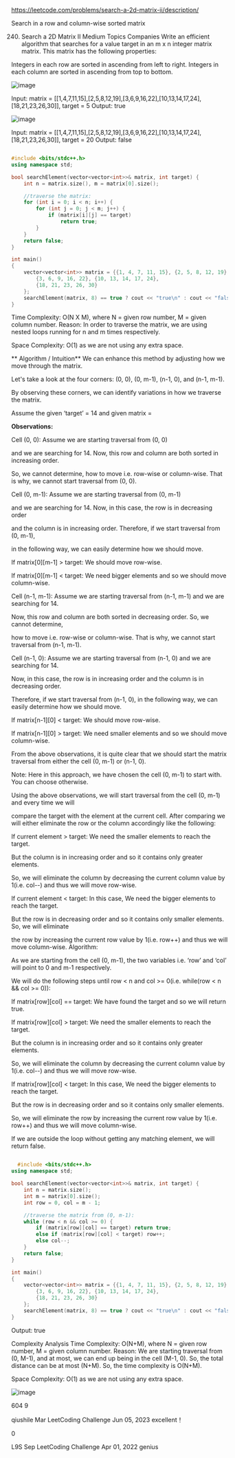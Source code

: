 https://leetcode.com/problems/search-a-2d-matrix-ii/description/





Search in a row and column-wise sorted matrix

240. Search a 2D Matrix II
Medium
Topics
Companies
Write an efficient algorithm that searches for a value target in an m x n integer matrix matrix. This matrix has the following properties:

Integers in each row are sorted in ascending from left to right.
Integers in each column are sorted in ascending from top to bottom.

![image](https://github.com/user-attachments/assets/b5608ef8-6172-412f-9710-06dd3b4924bc)

Input: matrix = [[1,4,7,11,15],[2,5,8,12,19],[3,6,9,16,22],[10,13,14,17,24],[18,21,23,26,30]], target = 5
Output: true



![image](https://github.com/user-attachments/assets/bf93b8e6-e405-4af7-92d7-69a4ad2177e6)


Input: matrix = [[1,4,7,11,15],[2,5,8,12,19],[3,6,9,16,22],[10,13,14,17,24],[18,21,23,26,30]], target = 20
Output: false

  
```cpp

#include <bits/stdc++.h>
using namespace std;

bool searchElement(vector<vector<int>>& matrix, int target) {
    int n = matrix.size(), m = matrix[0].size();

    //traverse the matrix:
    for (int i = 0; i < n; i++) {
        for (int j = 0; j < m; j++) {
            if (matrix[i][j] == target)
                return true;
        }
    }
    return false;
}

int main()
{
    vector<vector<int>> matrix = {{1, 4, 7, 11, 15}, {2, 5, 8, 12, 19},
        {3, 6, 9, 16, 22}, {10, 13, 14, 17, 24},
        {18, 21, 23, 26, 30}
    };
    searchElement(matrix, 8) == true ? cout << "true\n" : cout << "false\n";
}

```

Time Complexity: O(N X M), where N = given row number, M = given column number.
Reason: In order to traverse the matrix, we are using nested loops running for n and m times respectively.

Space Complexity: O(1) as we are not using any extra space.

 ** Algorithm / Intuition**
We can enhance this method by adjusting how we move through the matrix. 

Let's take a look at the four corners: (0, 0), (0, m-1), (n-1, 0), and (n-1, m-1). 

By observing these corners, we can identify variations in how we traverse the matrix.

Assume the given ‘target’ = 14 and given matrix = 


**Observations:**

Cell (0, 0): Assume we are starting traversal from (0, 0) 

and we are searching for 14. Now, this row and column are both sorted in increasing order.

So, we cannot determine, how to move i.e. row-wise or column-wise. That is why, we cannot start traversal from (0, 0).

Cell (0, m-1): Assume we are starting traversal from (0, m-1) 

and we are searching for 14. Now, in this case, the row is in decreasing order

and the column is in increasing order. Therefore, if we start traversal from (0, m-1),

in the following way, we can easily determine how we should move.


If matrix[0][m-1] > target: We should move row-wise.


If matrix[0][m-1] < target: We need bigger elements and so we should move column-wise.

Cell (n-1, m-1): Assume we are starting traversal from (n-1, m-1) and we are searching for 14.

Now, this row and column are both sorted in decreasing order. So, we cannot determine, 

how to move i.e. row-wise or column-wise. That is why, we cannot start traversal from (n-1, m-1).

Cell (n-1, 0): Assume we are starting traversal from (n-1, 0) and we are searching for 14.

Now, in this case, the row is in increasing order and the column is in decreasing order.

Therefore, if we start traversal from (n-1, 0), in the following way,  we can easily determine how we should move.


If matrix[n-1][0] < target: We should move row-wise.

If matrix[n-1][0] > target: We need smaller elements and so we should move column-wise.

From the above observations, it is quite clear that we should start the matrix traversal from either the cell (0, m-1) or (n-1, 0).

Note: Here in this approach, we have chosen the cell (0, m-1) to start with. You can choose otherwise.

Using the above observations, we will start traversal from the cell (0, m-1) and every time we will

compare the target with the element at the current cell. After comparing we will either eliminate the row or the column accordingly like the following:

If current element > target: We need the smaller elements to reach the target.


But the column is in increasing order and so it contains only greater elements.

So, we will eliminate the column by decreasing the current column value by 1(i.e. col--) and thus we will move row-wise.


If current element < target: In this case, We need the bigger elements to reach the target.

But the row is in decreasing order and so it contains only smaller elements. So, we will eliminate 

the row by increasing the current row value by 1(i.e. row++) and thus we will move column-wise.
Algorithm:

As we are starting from the cell (0, m-1), the two variables i.e. ‘row’ and ‘col’ will point to 0 and m-1 respectively.

We will do the following steps until row < n and col >= 0(i.e. while(row < n && col >= 0)):

If matrix[row][col] == target: We have found the target and so we will return true.

If matrix[row][col] > target: We need the smaller elements to reach the target.

But the column is in increasing order and so it contains only greater elements.

So, we will eliminate the column by decreasing the current column value by 1(i.e. col--) and thus we will move row-wise.


If matrix[row][col] < target: In this case, We need the bigger elements to reach the target.

But the row is in decreasing order and so it contains only smaller elements.

So, we will eliminate the row by increasing the current row value by 1(i.e. row++) and thus we will move column-wise.

If we are outside the loop without getting any matching element, we will return false.
```cpp

  #include <bits/stdc++.h>
using namespace std;

bool searchElement(vector<vector<int>>& matrix, int target) {
    int n = matrix.size();
    int m = matrix[0].size();
    int row = 0, col = m - 1;

    //traverse the matrix from (0, m-1):
    while (row < n && col >= 0) {
        if (matrix[row][col] == target) return true;
        else if (matrix[row][col] < target) row++;
        else col--;
    }
    return false;
}

int main()
{
    vector<vector<int>> matrix = {{1, 4, 7, 11, 15}, {2, 5, 8, 12, 19},
        {3, 6, 9, 16, 22}, {10, 13, 14, 17, 24},
        {18, 21, 23, 26, 30}
    };
    searchElement(matrix, 8) == true ? cout << "true\n" : cout << "false\n";
}

```

Output: true

Complexity Analysis
Time Complexity: O(N+M), where N = given row number, M = given column number.
Reason: We are starting traversal from (0, M-1), and at most, we can end up being in the cell (M-1, 0). So, the total distance can be at most (N+M). So, the time complexity is O(N+M).

Space Complexity: O(1) as we are not using any extra space.



![image](https://github.com/user-attachments/assets/921ee377-2753-4276-927b-c80808d4cd91)


604
9


qiushile
Mar LeetCoding Challenge
Jun 05, 2023
excellent！

0

L9S
Sep LeetCoding Challenge
Apr 01, 2022
genius

